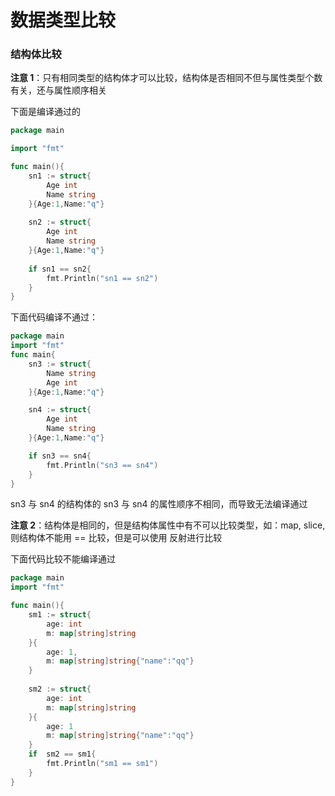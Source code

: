 # 数据类型比较

### 结构体比较

**注意 1**：只有相同类型的结构体才可以比较，结构体是否相同不但与属性类型个数有关，还与属性顺序相关

下面是编译通过的
```go
package main

import "fmt"

func main(){
    sn1 := struct{
        Age int
        Name string
    }{Age:1,Name:"q"}
    
    sn2 := struct{
        Age int
        Name string
    }{Age:1,Name:"q"}
    
    if sn1 == sn2{
        fmt.Println("sn1 == sn2")
    }
}
```

下面代码编译不通过：

```go
package main
import "fmt"
func main{
	sn3 := struct{
		Name string
		Age int
	}{Age:1,Name:"q"}

	sn4 := struct{
		Age int
		Name string
	}{Age:1,Name:"q"}

	if sn3 == sn4{
		fmt.Println("sn3 == sn4")
	}
}
```

sn3 与 sn4 的结构体的 sn3 与 sn4 的属性顺序不相同，而导致无法编译通过

**注意 2**：结构体是相同的，但是结构体属性中有不可以比较类型，如：map, slice,则结构体不能用 == 比较，但是可以使用 反射进行比较

下面代码比较不能编译通过
```go
package main
import "fmt"

func main(){
    sm1 := struct{
        age: int
        m: map[string]string
    }{
        age: 1,
        m: map[string]string{"name":"qq"}
    }
    
    sm2 := struct{
        age: int
        m: map[string]string
    }{
        age: 1
        m: map[string]string{"name":"qq"}
    }
    if  sm2 == sm1{
        fmt.Println("sm1 == sm1")
    }
}
```



